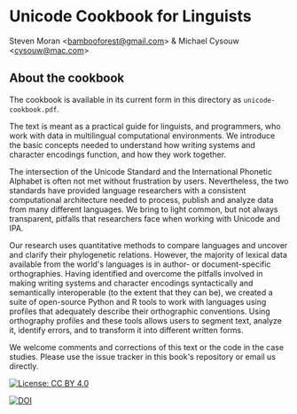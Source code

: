 # Unicode Cookbook for Linguists

Steven Moran &lt;bambooforest@gmail.com&gt; & Michael Cysouw &lt;cysouw@mac.com&gt;

## About the cookbook

The cookbook is available in its current form in this directory as `unicode-cookbook.pdf`.

The text is meant as a practical guide for linguists, and programmers, who work with data in multilingual computational environments. We introduce the basic concepts needed to understand how writing systems and character encodings function, and how they work together.

The intersection of the Unicode Standard and the International Phonetic Alphabet is often not met without frustration by users. Nevertheless, the two standards have provided language researchers with a consistent computational architecture needed to process, publish and analyze data from many different languages. We bring to light common, but not always transparent, pitfalls that researchers face when working with Unicode and IPA. 

Our research uses quantitative methods to compare languages and uncover and clarify their phylogenetic relations. However, the majority of lexical data available from the world's languages is in author- or document-specific orthographies. Having identified and overcome the pitfalls involved in making writing systems and character encodings syntactically and semantically interoperable (to the extent that they can be), we created a suite of open-source Python and R tools to work with languages using profiles that adequately describe their orthographic conventions. Using orthography profiles and these tools allows users to segment text, analyze it, identify errors, and to transform it into different written forms.

We welcome comments and corrections of this text or the code in the case studies. Please use the issue tracker in this book's repository or email us directly.

[![License: CC BY 4.0](https://licensebuttons.net/l/by/4.0/80x15.png)](http://creativecommons.org/licenses/by/4.0/)

[![DOI](https://zenodo.org/badge/DOI/10.5281/zenodo.290662.svg)](https://doi.org/10.5281/zenodo.290662)

